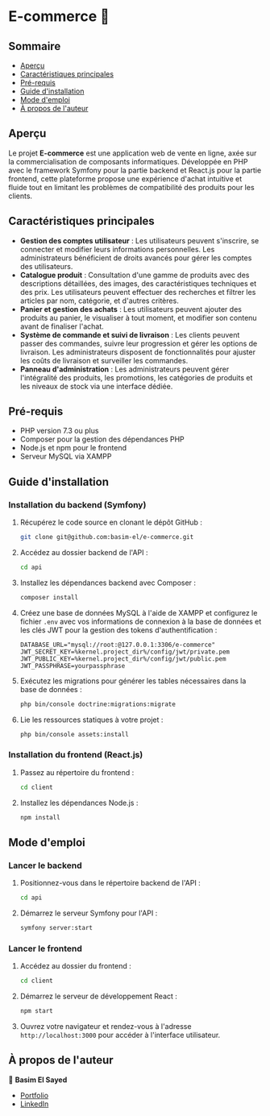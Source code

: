 # E-commerce 🛒

## Sommaire

- [Aperçu](#aperçu)
- [Caractéristiques principales](#caractéristiques-principales)
- [Pré-requis](#pré-requis)
- [Guide d'installation](#guide-dinstallation)
- [Mode d'emploi](#mode-demploi)
- [À propos de l'auteur](#à-propos-de-lauteur)

## Aperçu

Le projet **E-commerce** est une application web de vente en ligne, axée sur la commercialisation de composants informatiques. Développée en PHP avec le framework Symfony pour la partie backend et React.js pour la partie frontend, cette plateforme propose une expérience d'achat intuitive et fluide tout en limitant les problèmes de compatibilité des produits pour les clients.

## Caractéristiques principales

- **Gestion des comptes utilisateur** : Les utilisateurs peuvent s'inscrire, se connecter et modifier leurs informations personnelles. Les administrateurs bénéficient de droits avancés pour gérer les comptes des utilisateurs.
- **Catalogue produit** : Consultation d'une gamme de produits avec des descriptions détaillées, des images, des caractéristiques techniques et des prix. Les utilisateurs peuvent effectuer des recherches et filtrer les articles par nom, catégorie, et d'autres critères.
- **Panier et gestion des achats** : Les utilisateurs peuvent ajouter des produits au panier, le visualiser à tout moment, et modifier son contenu avant de finaliser l'achat.
- **Système de commande et suivi de livraison** : Les clients peuvent passer des commandes, suivre leur progression et gérer les options de livraison. Les administrateurs disposent de fonctionnalités pour ajuster les coûts de livraison et surveiller les commandes.
- **Panneau d'administration** : Les administrateurs peuvent gérer l'intégralité des produits, les promotions, les catégories de produits et les niveaux de stock via une interface dédiée.

## Pré-requis

- PHP version 7.3 ou plus
- Composer pour la gestion des dépendances PHP
- Node.js et npm pour le frontend
- Serveur MySQL via XAMPP

## Guide d'installation

### Installation du backend (Symfony)

1. Récupérez le code source en clonant le dépôt GitHub :

    ```bash
    git clone git@github.com:basim-el/e-commerce.git
    ```

2. Accédez au dossier backend de l'API :

    ```bash
    cd api
    ```

3. Installez les dépendances backend avec Composer :

    ```bash
    composer install
    ```

4. Créez une base de données MySQL à l'aide de XAMPP et configurez le fichier `.env` avec vos informations de connexion à la base de données et les clés JWT pour la gestion des tokens d'authentification :

    ```env
    DATABASE_URL="mysql://root:@127.0.0.1:3306/e-commerce"
    JWT_SECRET_KEY=%kernel.project_dir%/config/jwt/private.pem
    JWT_PUBLIC_KEY=%kernel.project_dir%/config/jwt/public.pem
    JWT_PASSPHRASE=yourpassphrase
    ```

5. Exécutez les migrations pour générer les tables nécessaires dans la base de données :

    ```bash
    php bin/console doctrine:migrations:migrate
    ```

6. Lie les ressources statiques à votre projet :

    ```bash
    php bin/console assets:install
    ```

### Installation du frontend (React.js)

1. Passez au répertoire du frontend :

    ```bash
    cd client
    ```

2. Installez les dépendances Node.js :

    ```bash
    npm install
    ```

## Mode d'emploi

### Lancer le backend

1. Positionnez-vous dans le répertoire backend de l'API :

    ```bash
    cd api
    ```

2. Démarrez le serveur Symfony pour l'API :

    ```bash
    symfony server:start
    ```

### Lancer le frontend

1. Accédez au dossier du frontend :

    ```bash
    cd client
    ```

2. Démarrez le serveur de développement React :

    ```bash
    npm start
    ```

3. Ouvrez votre navigateur et rendez-vous à l'adresse `http://localhost:3000` pour accéder à l'interface utilisateur.

## À propos de l'auteur

👤 **Basim El Sayed**

- [Portfolio](https://www.eldev.fr/)
- [LinkedIn](https://www.linkedin.com/in/basim-el-sayed/)
